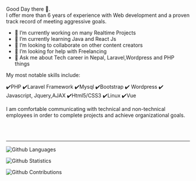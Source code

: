 <!-- ### Hi there  -->

<!-- **Bishnupkl/Bishnupkl** is a ✨ _special_ ✨ repository because its `README.md` (this file) appears on your GitHub profile. -->

<!-- Here are some ideas to get you started: -->
Good Day there 👋. <br />
I offer more than 6 years of experience with Web development and a proven track record of meeting aggressive goals. <br />

- 🔭 I’m currently working on many Realtime Projects
- 🌱 I’m currently learning Java and React Js
- 👯 I’m looking to collaborate on other content creators
- 🤔 I’m looking for help with Freelancing
- 💬 Ask me about  Tech career in Nepal, Laravel,Wordpress and PHP things
<!-- - 📫 How to reach me: ...
- 😄 Pronouns: ...
- ⚡ Fun fact: ... -->

 My most notable skills include: <br />

✔️PHP
✔️Laravel Framework
✔️Mysql
✔️Bootstrap
✔️ Wordpress
✔️ Javascript, Jquery,AJAX
✔️Html5/CSS3
✔️Linux
✔️Vue


I am comfortable communicating with technical and non-technical employees in order to complete projects and achieve organizational goals.




<br />
<br />

<hr>

![Github Languages](https://github-readme-stats.vercel.app/api/top-langs/?username=Bishnupkl&layout=compact&count_private=true)

![Github Statistics](https://github-readme-stats.vercel.app/api/?username=Bishnupkl&count_private=true&show_icons=true)

![Github Contributions](https://github-readme-streak-stats.herokuapp.com/?user=Bishnupkl&hide_border=true)


